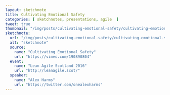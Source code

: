 ```yaml
---
layout: sketchnote
title: Cultivating Emotional Safety
categories: [ sketchnotes, presentations, agile  ]
tweet: true
thumbnail: "/img/posts/cultivating-emotional-safety/cultivating-emotional-safety.png"
sketchnote:
  url: "/img/posts/cultivating-emotional-safety/cultivating-emotional-safety.png"
  alt: "sketchnote"
  source:
    name: "Cultivating Emotional Safety"
    url: "https://vimeo.com/190890804"
  event:
    name: "Lean Agile Scotland 2016"
    url: "http://leanagile.scot/"
  speaker:
    name: "Alex Harms"
    url: "https://twitter.com/onealexharms"
---
```

